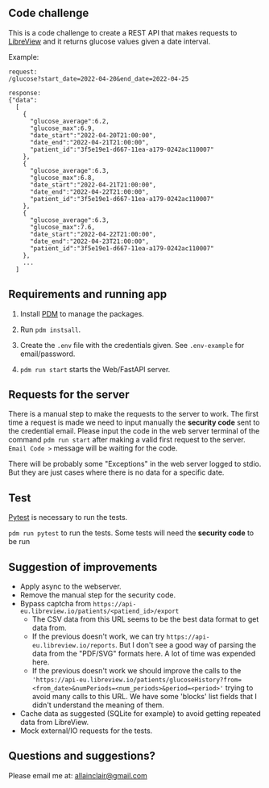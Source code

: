 ## Code challenge

This is a code challenge to create a REST API that makes requests to
[LibreView](https://www.libreview.com/) and it returns glucose values given
a date interval.

Example:
```
request:
/glucose?start_date=2022-04-20&end_date=2022-04-25

response:
{"data":
  [
    {
      "glucose_average":6.2,
      "glucose_max":6.9,
      "date_start":"2022-04-20T21:00:00",
      "date_end":"2022-04-21T21:00:00",
      "patient_id":"3f5e19e1-d667-11ea-a179-0242ac110007"
    },
    {
      "glucose_average":6.3,
      "glucose_max":6.8,
      "date_start":"2022-04-21T21:00:00",
      "date_end":"2022-04-22T21:00:00",
      "patient_id":"3f5e19e1-d667-11ea-a179-0242ac110007"
    },
    {
      "glucose_average":6.3,
      "glucose_max":7.6,
      "date_start":"2022-04-22T21:00:00",
      "date_end":"2022-04-23T21:00:00",
      "patient_id":"3f5e19e1-d667-11ea-a179-0242ac110007"
    },
    ...
  ]
```

## Requirements and running app

1. Install [PDM](https://pdm.fming.dev/latest/) to manage the packages.

2. Run `pdm instsall`.

3. Create the `.env` file with the credentials given.
See `.env-example` for email/password.

4. `pdm run start` starts the Web/FastAPI server.

## Requests for the server

There is a manual step to make the requests to the server to work.
The first time a request is made we need to input manually the
**security code** sent to the credential email. Please input the code in
the web server terminal of the command `pdm run start` after making a valid 
first request to the server. `Email Code >` message will be waiting for the code.

There will be probably some "Exceptions" in the web server logged to stdio.
But they are just cases where there is no data for a specific date.

## Test

[Pytest](https://docs.pytest.org/) is necessary to run the tests.

`pdm run pytest` to run the tests. Some tests will need the **security code** to 
be run
 
## Suggestion of improvements

* Apply async to the webserver.
* Remove the manual step for the security code.
* Bypass captcha from `https://api-eu.libreview.io/patients/<patiend_id>/export`
  * The CSV data from this URL seems to be the best data format to get data from.
  * If the previous doesn't work, we can try `https://api-eu.libreview.io/reports`. But
    I don't see a good way of parsing the data from the "PDF/SVG" formats here. A
    lot of time was expended here.
  * If the previous doesn't work we should improve the calls to the
    `'https://api-eu.libreview.io/patients/glucoseHistory?from=<from_date>&numPeriods=<num_periods>&period=<period>'`
    trying to avoid many calls to this URL. We have some 'blocks' list fields
    that I didn't understand the meaning of them.
* Cache data as suggested (SQLite for example) to avoid getting
  repeated data from LibreView.
* Mock external/IO requests for the tests.

## Questions and suggestions?

Please email me at: allainclair@gmail.com
